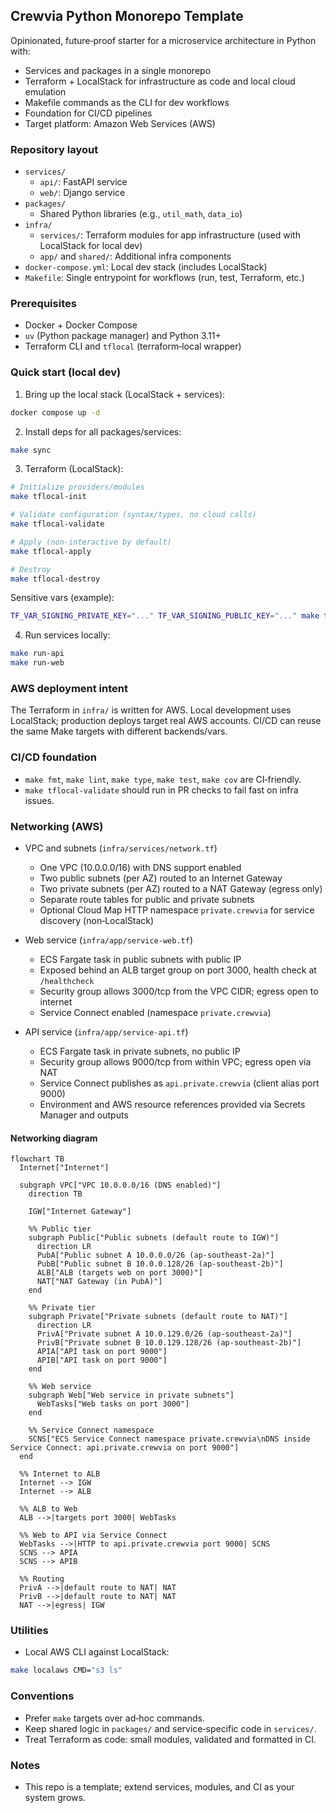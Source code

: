 ## Crewvia Python Monorepo Template

Opinionated, future‑proof starter for a microservice architecture in Python with:

- Services and packages in a single monorepo
- Terraform + LocalStack for infrastructure as code and local cloud emulation
- Makefile commands as the CLI for dev workflows
- Foundation for CI/CD pipelines
- Target platform: Amazon Web Services (AWS)

### Repository layout

- `services/`
  - `api/`: FastAPI service
  - `web/`: Django service
- `packages/`
  - Shared Python libraries (e.g., `util_math`, `data_io`)
- `infra/`
  - `services/`: Terraform modules for app infrastructure (used with LocalStack for local dev)
  - `app/` and `shared/`: Additional infra components
- `docker-compose.yml`: Local dev stack (includes LocalStack)
- `Makefile`: Single entrypoint for workflows (run, test, Terraform, etc.)

### Prerequisites

- Docker + Docker Compose
- `uv` (Python package manager) and Python 3.11+
- Terraform CLI and `tflocal` (terraform‑local wrapper)

### Quick start (local dev)

1) Bring up the local stack (LocalStack + services):

```bash
docker compose up -d
```

2) Install deps for all packages/services:

```bash
make sync
```

3) Terraform (LocalStack):

```bash
# Initialize providers/modules
make tflocal-init

# Validate configuration (syntax/types, no cloud calls)
make tflocal-validate

# Apply (non-interactive by default)
make tflocal-apply

# Destroy
make tflocal-destroy
```

Sensitive vars (example):

```bash
TF_VAR_SIGNING_PRIVATE_KEY="..." TF_VAR_SIGNING_PUBLIC_KEY="..." make tflocal-apply
```

4) Run services locally:

```bash
make run-api
make run-web
```

### AWS deployment intent

The Terraform in `infra/` is written for AWS. Local development uses LocalStack; production deploys target real AWS accounts. CI/CD can reuse the same Make targets with different backends/vars.

### CI/CD foundation

- `make fmt`, `make lint`, `make type`, `make test`, `make cov` are CI‑friendly.
- `make tflocal-validate` should run in PR checks to fail fast on infra issues.

### Networking (AWS)

- VPC and subnets (`infra/services/network.tf`)
  - One VPC (10.0.0.0/16) with DNS support enabled
  - Two public subnets (per AZ) routed to an Internet Gateway
  - Two private subnets (per AZ) routed to a NAT Gateway (egress only)
  - Separate route tables for public and private subnets
  - Optional Cloud Map HTTP namespace `private.crewvia` for service discovery (non‑LocalStack)

- Web service (`infra/app/service-web.tf`)
  - ECS Fargate task in public subnets with public IP
  - Exposed behind an ALB target group on port 3000, health check at `/healthcheck`
  - Security group allows 3000/tcp from the VPC CIDR; egress open to internet
  - Service Connect enabled (namespace `private.crewvia`)

- API service (`infra/app/service-api.tf`)
  - ECS Fargate task in private subnets, no public IP
  - Security group allows 9000/tcp from within VPC; egress open via NAT
  - Service Connect publishes as `api.private.crewvia` (client alias port 9000)
  - Environment and AWS resource references provided via Secrets Manager and outputs

#### Networking diagram

```mermaid
flowchart TB
  Internet["Internet"]

  subgraph VPC["VPC 10.0.0.0/16 (DNS enabled)"]
    direction TB

    IGW["Internet Gateway"]

    %% Public tier
    subgraph Public["Public subnets (default route to IGW)"]
      direction LR
      PubA["Public subnet A 10.0.0.0/26 (ap-southeast-2a)"]
      PubB["Public subnet B 10.0.0.128/26 (ap-southeast-2b)"]
      ALB["ALB (targets web on port 3000)"]
      NAT["NAT Gateway (in PubA)"]
    end

    %% Private tier
    subgraph Private["Private subnets (default route to NAT)"]
      direction LR
      PrivA["Private subnet A 10.0.129.0/26 (ap-southeast-2a)"]
      PrivB["Private subnet B 10.0.129.128/26 (ap-southeast-2b)"]
      APIA["API task on port 9000"]
      APIB["API task on port 9000"]
    end

    %% Web service
    subgraph Web["Web service in private subnets"]
      WebTasks["Web tasks on port 3000"]
    end

    %% Service Connect namespace
    SCNS["ECS Service Connect namespace private.crewvia\nDNS inside Service Connect: api.private.crewvia on port 9000"]
  end

  %% Internet to ALB
  Internet --> IGW
  Internet --> ALB

  %% ALB to Web
  ALB -->|targets port 3000| WebTasks

  %% Web to API via Service Connect
  WebTasks -->|HTTP to api.private.crewvia port 9000| SCNS
  SCNS --> APIA
  SCNS --> APIB

  %% Routing
  PrivA -->|default route to NAT| NAT
  PrivB -->|default route to NAT| NAT
  NAT -->|egress| IGW
```

### Utilities

- Local AWS CLI against LocalStack:

```bash
make localaws CMD="s3 ls"
```

### Conventions

- Prefer `make` targets over ad‑hoc commands.
- Keep shared logic in `packages/` and service‑specific code in `services/`.
- Treat Terraform as code: small modules, validated and formatted in CI.

### Notes

- This repo is a template; extend services, modules, and CI as your system grows.


